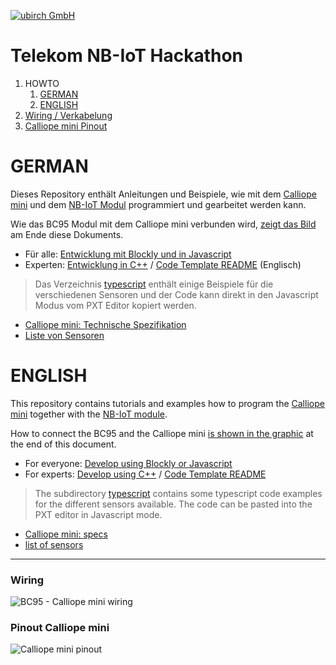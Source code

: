 [![ubirch GmbH](files/ubirch.png)](https://ubirch.com)

# Telekom NB-IoT Hackathon

1. HOWTO
    1. [GERMAN](#german)
    2. [ENGLISH](#english)
3. [Wiring / Verkabelung](#wiring)
4. [Calliope mini Pinout](#pinout-calliope-mini)

# GERMAN

Dieses Repository enthält Anleitungen und Beispiele, wie mit dem [Calliope mini](https://calliope.cc) und dem [NB-IoT
Modul](http://www.quectel.com/product/bc95.htm) programmiert und gearbeitet werden kann.

Wie das BC95 Modul mit dem Calliope mini verbunden wird, [zeigt das Bild](#wiring) am Ende diese Dokuments.

- Für alle: [Entwicklung mit Blockly und in Javascript](de-pxt-development.md)
- Experten: [Entwicklung in C++](de-cpp-development.md) / [Code Template README](nbiot-cpp-template/README.md) (Englisch)

> Das Verzeichnis [typescript](typescript) enthält einige Beispiele für die verschiedenen Sensoren
> und der Code kann direkt in den Javascript Modus vom PXT Editor kopiert werden.

- [Calliope mini: Technische Spezifikation](https://calliope-mini.github.io/)
- [Liste von Sensoren](sensors.md)

# ENGLISH

This repository contains tutorials and examples how to program the [Calliope mini](https://calliope.cc)  together
with the [NB-IoT module](http://www.quectel.com/product/bc95.htm).

How to connect the BC95 and the Calliope mini [is shown in the graphic](#wiring) at the end of this document.

- For everyone: [Develop using Blockly or Javascript](en-pxt-development.md)
- For experts: [Develop using C++](en-cpp-development.md) / [Code Template README](nbiot-cpp-template/README.md)

> The subdirectory [typescript](typescript) contains some typescript code examples for the different sensors
> available. The code can be pasted into the PXT editor in Javascript mode. 

- [Calliope mini: specs](https://calliope-mini.github.io/)
- [list of sensors](sensors.md)

----

### Wiring

![BC95 - Calliope mini wiring](files/wiring.png)

### Pinout Calliope mini

![Calliope mini pinout](https://calliope-mini.github.io/assets/v10/img/Calliope_mini_1.0_pinout_fin.jpg)
